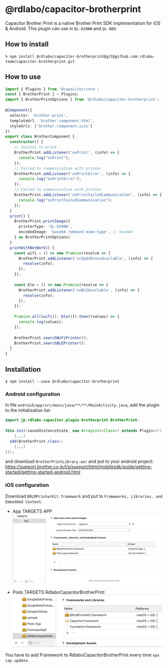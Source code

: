 # @rdlabo/capacitor-brotherprint
Capacitor Brother Print is a native Brother Print SDK implementation for iOS & Android. This plugin can use in `QL-820NW` and `QL-800`.

## How to install
```
% npm install @rdlabo/capacitor-brotherprint@git@github.com:rdlabo-team/capacitor-brotherprint.git
```

## How to use

```typescript
import { Plugins } from '@capacitor/core';
const { BrotherPrint } = Plugins;
import { BrotherPrintOptions } from '@rdlabo/capacitor-brotherprint';

@Component({
  selector: 'brother-print',
  templateUrl: 'brother.component.html',
  styleUrls: ['brother.component.scss']
})
export class BrotherComponent {
  constructor() {
    // Success to print
    BrotherPrint.addListener('onPrint', (info) => {
      console.log("onPrint");
    });
    // Failed to communication with printer
    BrotherPrint.addListener('onPrintError', (info) => {
      console.log("onPrintError");
    });
    // Failed to communication with printer
    BrotherPrint.addListener('onPrintFailedCommunication', (info) => {
      console.log("onPrintFailedCommunication");
    });
  }
  print() {
    BrotherPrint.printImage({
      printerType: 'QL-820NW',
      encodedImage: 'base64 removed mime-type', // base64
    } as BrotherPrintOptions)
  }
  printWithNetWork() {
    const wifi = () => new Promise(resolve => {
      BrotherPrint.addListener('onIpAddressAvailable', (info) => {
        resolve(info);
      });
    });

    const ble = () => new Promise(resolve => {
      BrotherPrint.addListener('onBLEAvailable', (info) => {
        resolve(info);
      });
    });
    
    Promise.all([wifi(), ble()]).then((values) => {
      console.log(values);
    });

    BrotherPrint.searchWiFiPrinter();
    BrotherPrint.searchBLEPrinter();
  } 
}
```

## Installation
```
$ npm install --save @rdlabo/capacitor-brotherprint
```

### Android configuration
In file `android/app/src/main/java/**/**/MainActivity.java`, add the plugin to the initialization list:

```java
import jp.rdlabo.capacitor.plugin.brotherprint.BrotherPrint;

this.init(savedInstanceState, new ArrayList<Class<? extends Plugin>>() {{
    [...]
  add(BrotherPrint.class);
    [...]
}});
```

and download `BrotherPrintLibrary.aar` and put to your android project:
https://support.brother.co.jp/j/s/support/html/mobilesdk/guide/getting-started/getting-started-android.html

### iOS configuration
Download `BRLMPrinterKit.framework` and put to `Frameworks, Libraries, and Embedded Content`.



- App TARGETS APP
![](assets/ios_app.png)


- Pods TARGETS RdlaboCapacitorBrotherPrint
![](assets/ios_plugin.png)

You have to add Framework to RdlaboCapacitorBrotherPrint every time `npx cap update`.
